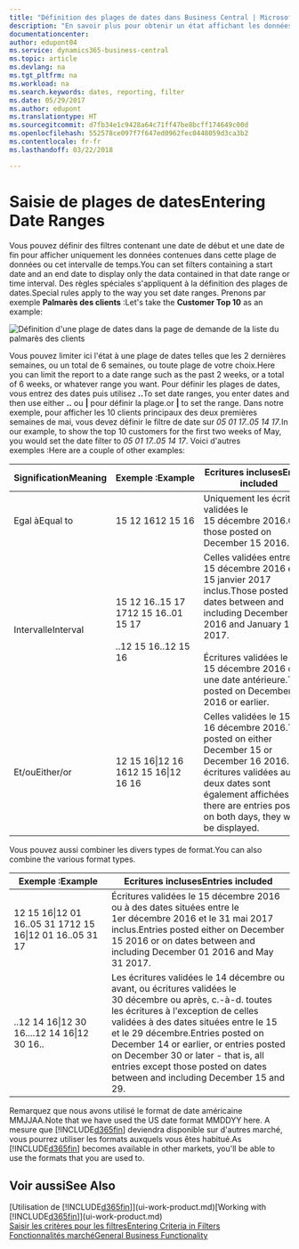 ```yaml
---
title: "Définition des plages de dates dans Business Central | Microsoft Docs"
description: "En savoir plus pour obtenir un état affichant les données de périodes spécifiques à l'aide de plages de dates dans Business Central."
documentationcenter: 
author: edupont04
ms.service: dynamics365-business-central
ms.topic: article
ms.devlang: na
ms.tgt_pltfrm: na
ms.workload: na
ms.search.keywords: dates, reporting, filter
ms.date: 05/29/2017
ms.author: edupont
ms.translationtype: HT
ms.sourcegitcommit: d7fb34e1c9428a64c71ff47be8bcff174649c00d
ms.openlocfilehash: 552578ce097f7f647ed0962fec0448059d3ca3b2
ms.contentlocale: fr-fr
ms.lasthandoff: 03/22/2018

---
```

# <a name="entering-date-ranges"></a><span data-ttu-id="84cc3-103">Saisie de plages de dates</span><span class="sxs-lookup"><span data-stu-id="84cc3-103">Entering Date Ranges</span></span> 
<span data-ttu-id="84cc3-104">Vous pouvez définir des filtres contenant une date de début et une date de fin pour afficher uniquement les données contenues dans cette plage de données ou cet intervalle de temps.</span><span class="sxs-lookup"><span data-stu-id="84cc3-104">You can set filters containing a start date and an end date to display only the data contained in that date range or time interval.</span></span> <span data-ttu-id="84cc3-105">Des règles spéciales s'appliquent à la définition des plages de dates.</span><span class="sxs-lookup"><span data-stu-id="84cc3-105">Special rules apply to the way you set date ranges.</span></span> <span data-ttu-id="84cc3-106">Prenons par exemple **Palmarès des clients** :</span><span class="sxs-lookup"><span data-stu-id="84cc3-106">Let's take the **Customer Top 10** as an example:</span></span>

![Définition d'une plage de dates dans la page de demande de la liste du palmarès des clients](./media/ui-enter-date-ranges/customer-top10-list.png)

<span data-ttu-id="84cc3-108">Vous pouvez limiter ici l'état à une plage de dates telles que les 2 dernières semaines, ou un total de 6 semaines, ou toute plage de votre choix.</span><span class="sxs-lookup"><span data-stu-id="84cc3-108">Here you can limit the report to a date range such as the past 2 weeks, or a total of 6 weeks, or whatever range you want.</span></span> <span data-ttu-id="84cc3-109">Pour définir les plages de dates, vous entrez des dates puis utilisez **..**</span><span class="sxs-lookup"><span data-stu-id="84cc3-109">To set date ranges, you enter dates and then use either **..**</span></span> <span data-ttu-id="84cc3-110">ou **|** pour définir la plage.</span><span class="sxs-lookup"><span data-stu-id="84cc3-110">or **|** to set the range.</span></span> <span data-ttu-id="84cc3-111">Dans notre exemple, pour afficher les 10 clients principaux des deux premières semaines de mai, vous devez définir le filtre de date sur *05 01 17..05 14 17*.</span><span class="sxs-lookup"><span data-stu-id="84cc3-111">In our example, to show the top 10 customers for the first two weeks of May, you would set the date filter to *05 01 17..05 14 17*.</span></span>
<span data-ttu-id="84cc3-112">Voici d'autres exemples :</span><span class="sxs-lookup"><span data-stu-id="84cc3-112">Here are a couple of other examples:</span></span>

| <span data-ttu-id="84cc3-113">Signification</span><span class="sxs-lookup"><span data-stu-id="84cc3-113">Meaning</span></span> | <span data-ttu-id="84cc3-114">Exemple :</span><span class="sxs-lookup"><span data-stu-id="84cc3-114">Example</span></span> | <span data-ttu-id="84cc3-115">Ecritures incluses</span><span class="sxs-lookup"><span data-stu-id="84cc3-115">Entries included</span></span> |
|---|---|---|
|<span data-ttu-id="84cc3-116">Egal à</span><span class="sxs-lookup"><span data-stu-id="84cc3-116">Equal to</span></span>| <span data-ttu-id="84cc3-117">15 12 16</span><span class="sxs-lookup"><span data-stu-id="84cc3-117">12 15 16</span></span> |<span data-ttu-id="84cc3-118">Uniquement les écritures validées le 15 décembre 2016.</span><span class="sxs-lookup"><span data-stu-id="84cc3-118">Only those posted on December 15 2016.</span></span>|
|<span data-ttu-id="84cc3-119">Intervalle</span><span class="sxs-lookup"><span data-stu-id="84cc3-119">Interval</span></span>| <span data-ttu-id="84cc3-120">15 12 16..15 17 17</span><span class="sxs-lookup"><span data-stu-id="84cc3-120">12 15 16..01 15 17</span></span><br /><br /><span data-ttu-id="84cc3-121">..12 15 16</span><span class="sxs-lookup"><span data-stu-id="84cc3-121">..12 15 16</span></span>|<span data-ttu-id="84cc3-122">Celles validées entre le 15 décembre 2016 et le 15 janvier 2017 inclus.</span><span class="sxs-lookup"><span data-stu-id="84cc3-122">Those posted on dates between and including December 15 2016 and January 15 2017.</span></span><br /><br /><span data-ttu-id="84cc3-123">Écritures validées le 15 décembre 2016 ou à une date antérieure.</span><span class="sxs-lookup"><span data-stu-id="84cc3-123">Those posted on December 15 2016 or earlier.</span></span>|
|<span data-ttu-id="84cc3-124">Et/ou</span><span class="sxs-lookup"><span data-stu-id="84cc3-124">Either/or</span></span>|<span data-ttu-id="84cc3-125">12 15 16&#124;12 16 16</span><span class="sxs-lookup"><span data-stu-id="84cc3-125">12 15 16&#124;12 16 16</span></span>|<span data-ttu-id="84cc3-126">Celles validées le 15 ou le 16 décembre 2016.</span><span class="sxs-lookup"><span data-stu-id="84cc3-126">Those posted on either December 15 or December 16 2016.</span></span> <span data-ttu-id="84cc3-127">Les écritures validées aux deux dates sont également affichées.</span><span class="sxs-lookup"><span data-stu-id="84cc3-127">If there are entries posted on both days, they will all be displayed.</span></span>|

<span data-ttu-id="84cc3-128">Vous pouvez aussi combiner les divers types de format.</span><span class="sxs-lookup"><span data-stu-id="84cc3-128">You can also combine the various format types.</span></span>

| <span data-ttu-id="84cc3-129">Exemple :</span><span class="sxs-lookup"><span data-stu-id="84cc3-129">Example</span></span> | <span data-ttu-id="84cc3-130">Ecritures incluses</span><span class="sxs-lookup"><span data-stu-id="84cc3-130">Entries included</span></span> |
|---|---|
|<span data-ttu-id="84cc3-131">12 15 16&#124;12 01 16..05 31 17</span><span class="sxs-lookup"><span data-stu-id="84cc3-131">12 15 16&#124;12 01 16..05 31 17</span></span> | <span data-ttu-id="84cc3-132">Écritures validées le 15 décembre 2016 ou à des dates situées entre le 1er décembre 2016 et le 31 mai 2017 inclus.</span><span class="sxs-lookup"><span data-stu-id="84cc3-132">Entries posted either on December 15 2016 or on dates between and including December 01 2016 and May 31 2017.</span></span> |
|<span data-ttu-id="84cc3-133">..12 14 16&#124;12 30 16..</span><span class="sxs-lookup"><span data-stu-id="84cc3-133">..12 14 16&#124;12 30 16..</span></span> | <span data-ttu-id="84cc3-134">Les écritures validées le 14 décembre ou avant, ou écritures validées le 30 décembre ou après, c.-à-d. toutes les écritures à l'exception de celles validées à des dates situées entre le 15 et le 29 décembre.</span><span class="sxs-lookup"><span data-stu-id="84cc3-134">Entries posted on December 14 or earlier, or entries posted on December 30 or later - that is, all entries except those posted on dates between and including December 15 and 29.</span></span> |

<span data-ttu-id="84cc3-135">Remarquez que nous avons utilisé le format de date américaine MMJJAA.</span><span class="sxs-lookup"><span data-stu-id="84cc3-135">Note that we have used the US date format MMDDYY here.</span></span> <span data-ttu-id="84cc3-136">A mesure que [!INCLUDE[d365fin](includes/d365fin_md.md)] deviendra disponible sur d'autres marché, vous pourrez utiliser les formats auxquels vous êtes habitué.</span><span class="sxs-lookup"><span data-stu-id="84cc3-136">As [!INCLUDE[d365fin](includes/d365fin_md.md)] becomes available in other markets, you'll be able to use the formats that you are used to.</span></span>

## <a name="see-also"></a><span data-ttu-id="84cc3-137">Voir aussi</span><span class="sxs-lookup"><span data-stu-id="84cc3-137">See Also</span></span>
<span data-ttu-id="84cc3-138">[Utilisation de [!INCLUDE[d365fin](includes/d365fin_long_md.md)]](ui-work-product.md)</span><span class="sxs-lookup"><span data-stu-id="84cc3-138">[Working with [!INCLUDE[d365fin](includes/d365fin_long_md.md)]](ui-work-product.md)</span></span>  
[<span data-ttu-id="84cc3-139">Saisir les critères pour les filtres</span><span class="sxs-lookup"><span data-stu-id="84cc3-139">Entering Criteria in Filters </span></span>](ui-enter-criteria-filters.md)  
[<span data-ttu-id="84cc3-140">Fonctionnalités marché</span><span class="sxs-lookup"><span data-stu-id="84cc3-140">General Business Functionality</span></span>](ui-across-business-areas.md)

